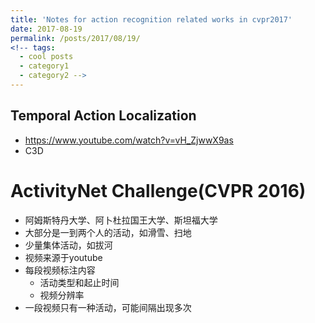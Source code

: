 ```yaml
---
title: 'Notes for action recognition related works in cvpr2017'
date: 2017-08-19
permalink: /posts/2017/08/19/
<!-- tags:
  - cool posts
  - category1
  - category2 -->
---
```


## Temporal Action Localization
- https://www.youtube.com/watch?v=vH_ZjwwX9as
- C3D


# ActivityNet Challenge(CVPR 2016)
- 阿姆斯特丹大学、阿卜杜拉国王大学、斯坦福大学
- 大部分是一到两个人的活动，如滑雪、扫地
- 少量集体活动，如拔河
- 视频来源于youtube
- 每段视频标注内容
    - 活动类型和起止时间
    - 视频分辨率
- 一段视频只有一种活动，可能间隔出现多次

